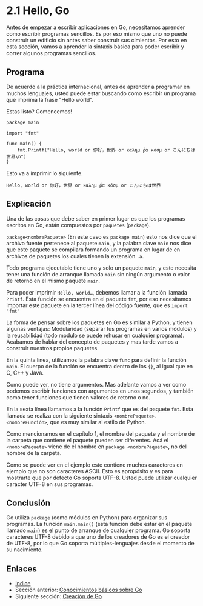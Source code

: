 ﻿# 2.1 Hello, Go

Antes de empezar a escribir aplicaciones en Go, necesitamos aprender como escribir programas sencillos. Es por eso mismo que uno no puede construir un edificio sin antes saber construir sus cimientos. Por esto en esta sección, vamos a aprender la sintaxis básica para poder escribir y correr algunos programas sencillos.

## Programa

De acuerdo a la práctica internacional, antes de aprender a programar en muchos lenguajes, usted puede estar buscando como escribir un programa que imprima la frase "Hello world".

Estas listo? Comencemos!

	package main
	
	import "fmt"
	
	func main() {
		fmt.Printf("Hello, world or 你好，世界 or καλημ ́ρα κóσμ or こんにちは世界\n")
	}
	
Esto va a imprimir lo siguiente.

	Hello, world or 你好，世界 or καλημ ́ρα κóσμ or こんにちは世界
	
## Explicación

Una de las cosas que debe saber en primer lugar es que los programas escritos en Go, están compuestos por `paquetes` (`package`).

`package<nombrePaquete>` (En este caso es `package main`) esto nos dice que el archivo fuente pertenece al paquete `main`, y la palabra clave `main` nos dice que este paquete se compilara formando un programa en lugar de en archivos de paquetes los cuales tienen la extensión `.a`.

Todo programa ejecutable tiene uno y solo un paquete `main`, y este necesita tener una función de arranque llamada `main` sin ningún argumento o valor de retorno en el mismo paquete `main`.

Para poder imprimir `Hello, world…`, debemos llamar a la función llamada `Printf`. Esta función se encuentra en el paquete `fmt`, por eso necesitamos importar este paquete en la tercer línea del código fuente, que es `import "fmt"`

La forma de pensar sobre los paquetes en Go es similar a Python, y tienen algunas ventajas: Modularidad (separar tus programas en varios módulos) y la reusabilidad (todo modulo se puede rehusar en cualquier programa). Acabamos de hablar del concepto de paquetes y mas tarde vamos a construir nuestros propios paquetes.

En la quinta linea, utilizamos la palabra clave `func` para definir la función `main`. El cuerpo de la función se encuentra dentro de los `{}`, al igual que en C, C++ y Java.

Como puede ver, no tiene argumentos. Mas adelante vamos a ver como podemos escribir funciones con argumentos en unos segundos, y también como tener funciones que tienen valores de retorno o no.

En la sexta línea llamamos a la función `Printf` que es del paquete `fmt`. Esta llamada se realiza con la siguiente sintaxis `<nombrePaquete>.<nombreFunción>`, que es muy similar al estilo de Python.

Como mencionamos en el capítulo 1, el nombre del paquete y el nombre de la carpeta que contiene el paquete pueden ser diferentes. Acá el `<nombrePaquete>` viene de el nombre en `package <nombrePaquete>`, no del nombre de la carpeta.

Como se puede ver en el ejemplo este contiene muchos caracteres en ejemplo que no son caracteres ASCII. Esto es apropósito y es para mostrarte que por defecto Go soporta UTF-8. Usted puede utilizar cualquier carácter UTF-8 en sus programas. 

## Conclusión

Go utiliza `package` (como módulos en Python) para organizar sus programas. La función `main.main()` (esta función debe estar en el paquete llamado `main`) es el punto de arranque de cualquier programa. Go soporta caracteres UTF-8 debido a que uno de los creadores de Go es el creador de UTF-8, por lo que Go soporta múltiples-lenguajes desde el momento de su nacimiento.

## Enlaces

- [Indice](preface.md)
- Sección anterior: [Conocimientos básicos sobre Go](02.0.md)
- Siguiente sección: [Creación de Go](02.2.md)
